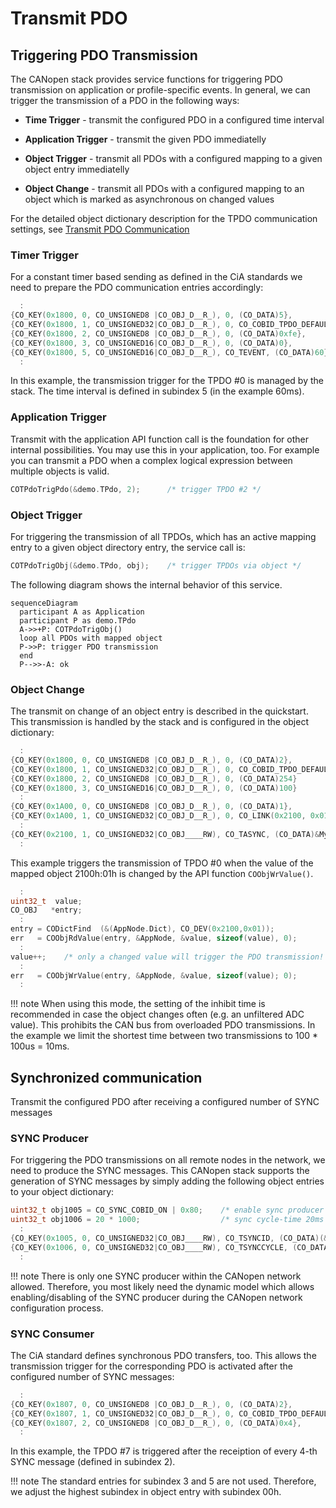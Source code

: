 # Transmit PDO

## Triggering PDO Transmission

The CANopen stack provides service functions for triggering PDO transmission on application or profile-specific events. In general, we can trigger the transmission of a PDO in the following ways:


- **Time Trigger** - transmit the configured PDO in a configured time interval

- **Application Trigger** - transmit the given PDO immediatelly

- **Object Trigger** - transmit all PDOs with a configured mapping to a given object entry immediatelly

- **Object Change** - transmit all PDOs with a configured mapping to an object which is marked as asynchronous on changed values

For the detailed object dictionary description for the TPDO communication settings, see [Transmit PDO Communication][1]


### Timer Trigger

For a constant timer based sending as defined in the CiA standards we need to prepare the PDO communication entries accordingly:

```c
  :
{CO_KEY(0x1800, 0, CO_UNSIGNED8 |CO_OBJ_D__R_), 0, (CO_DATA)5},
{CO_KEY(0x1800, 1, CO_UNSIGNED32|CO_OBJ_D__R_), 0, CO_COBID_TPDO_DEFAULT(0)},
{CO_KEY(0x1800, 2, CO_UNSIGNED8 |CO_OBJ_D__R_), 0, (CO_DATA)0xfe},
{CO_KEY(0x1800, 3, CO_UNSIGNED16|CO_OBJ_D__R_), 0, (CO_DATA)0},
{CO_KEY(0x1800, 5, CO_UNSIGNED16|CO_OBJ_D__R_), CO_TEVENT, (CO_DATA)60},
  :
```

In this example, the transmission trigger for the TPDO #0 is managed by the stack. The time interval is defined in subindex 5 (in the example 60ms).

### Application Trigger

Transmit with the application API function call is the foundation for other internal possibilities. You may use this in your application, too. For example you can transmit a PDO when a complex logical expression between multiple objects is valid.

```c
COTPdoTrigPdo(&demo.TPdo, 2);      /* trigger TPDO #2 */
```

### Object Trigger

For triggering the transmission of all TPDOs, which has an active mapping entry to a given object directory entry, the service call is:

```c
COTPdoTrigObj(&demo.TPdo, obj);    /* trigger TPDOs via object */
```

The following diagram shows the internal behavior of this service.

```mermaid
sequenceDiagram
  participant A as Application
  participant P as demo.TPdo
  A->>+P: COTPdoTrigObj()
  loop all PDOs with mapped object
  P->>P: trigger PDO transmission
  end
  P-->>-A: ok
```

### Object Change

The transmit on change of an object entry is described in the quickstart. This transmission is handled by the stack and is configured in the object dictionary:

```c
  :
{CO_KEY(0x1800, 0, CO_UNSIGNED8 |CO_OBJ_D__R_), 0, (CO_DATA)2},
{CO_KEY(0x1800, 1, CO_UNSIGNED32|CO_OBJ_D__R_), 0, CO_COBID_TPDO_DEFAULT(0)},
{CO_KEY(0x1800, 2, CO_UNSIGNED8 |CO_OBJ_D__R_), 0, (CO_DATA)254}
{CO_KEY(0x1800, 3, CO_UNSIGNED16|CO_OBJ_D__R_), 0, (CO_DATA)100}
  :
{CO_KEY(0x1A00, 0, CO_UNSIGNED8 |CO_OBJ_D__R_), 0, (CO_DATA)1},
{CO_KEY(0x1A00, 1, CO_UNSIGNED32|CO_OBJ_D__R_), 0, CO_LINK(0x2100, 0x01, 32)},
  :
{CO_KEY(0x2100, 1, CO_UNSIGNED32|CO_OBJ____RW), CO_TASYNC, (CO_DATA)&MyValue},
  :
```

This example triggers the transmission of TPDO #0 when the value of the mapped object 2100h:01h is changed by the API function `COObjWrValue()`.

```c
  :
uint32_t  value;
CO_OBJ   *entry;
  :
entry = CODictFind  (&(AppNode.Dict), CO_DEV(0x2100,0x01));
err   = COObjRdValue(entry, &AppNode, &value, sizeof(value), 0);
  :
value++;    /* only a changed value will trigger the PDO transmission! */
  :
err   = COObjWrValue(entry, &AppNode, &value, sizeof(value); 0);
  :
```

!!! note
    When using this mode, the setting of the inhibit time is recommended in case the object changes often (e.g. an unfiltered ADC value). This prohibits the CAN bus from overloaded PDO transmissions. In the example we limit the shortest time between two transmissions to 100 * 100us = 10ms.


## Synchronized communication

Transmit the configured PDO after receiving a configured number of SYNC messages

### SYNC Producer

For triggering the PDO transmissions on all remote nodes in the network, we need to produce the SYNC messages. This CANopen stack supports the generation of SYNC messages by simply adding the following object entries to your object dictionary:

```c
uint32_t obj1005 = CO_SYNC_COBID_ON | 0x80;    /* enable sync producer       */
uint32_t obj1006 = 20 * 1000;                  /* sync cycle-time 20ms in us */
  :
{CO_KEY(0x1005, 0, CO_UNSIGNED32|CO_OBJ____RW), CO_TSYNCID, (CO_DATA)(&obj1005)},
{CO_KEY(0x1006, 0, CO_UNSIGNED32|CO_OBJ____RW), CO_TSYNCCYCLE, (CO_DATA)(&obj1006)},
  :
```

!!! note
    There is only one SYNC producer within the CANopen network allowed. Therefore, you most likely need the dynamic model which allows enabling/disabling of the SYNC producer during the CANopen network configuration process.


### SYNC Consumer

The CiA standard defines synchronous PDO transfers, too. This allows the transmission trigger for the corresponding PDO is activated after the configured number of SYNC messages:

```c
  :
{CO_KEY(0x1807, 0, CO_UNSIGNED8 |CO_OBJ_D__R_), 0, (CO_DATA)2},
{CO_KEY(0x1807, 1, CO_UNSIGNED32|CO_OBJ_D__R_), 0, CO_COBID_TPDO_DEFAULT(0)},
{CO_KEY(0x1807, 2, CO_UNSIGNED8 |CO_OBJ_D__R_), 0, (CO_DATA)0x4},
  :
```

In this example, the TPDO #7 is triggered after the receiption of every 4-th SYNC message (defined in subindex 2).

!!! note
    The standard entries for subindex 3 and 5 are not used. Therefore, we adjust the highest subindex in object entry with subindex 00h.


[1]: ../configuration#transmit-pdo-communication
